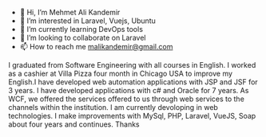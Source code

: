 - 👋 Hi, I’m Mehmet Ali Kandemir
- 👀 I’m interested in Laravel, Vuejs, Ubuntu
- 🌱 I’m currently learning DevOps tools
- 💞️ I’m looking to collaborate on Laravel
- 📫 How to reach me malikandemir@gmail.com

I graduated from Software Engineering with all courses in English. I worked as a cashier at Villa Pizza four month in Chicago USA to improve my English.I have developed web automation applications with JSP and JSF for 3 years. I have developed applications with c# and Oracle for 7 years. As WCF, we offered the services offered to us through web services to the channels within the institution. I am currently devoloping in web technologies. I make improvements with MySql, PHP, Laravel, VueJS, Soap about four years and continues.
Thanks

<!---
malikandemir/malikandemir is a ✨ special ✨ repository because its `README.md` (this file) appears on your GitHub profile.
You can click the Preview link to take a look at your changes.
--->
